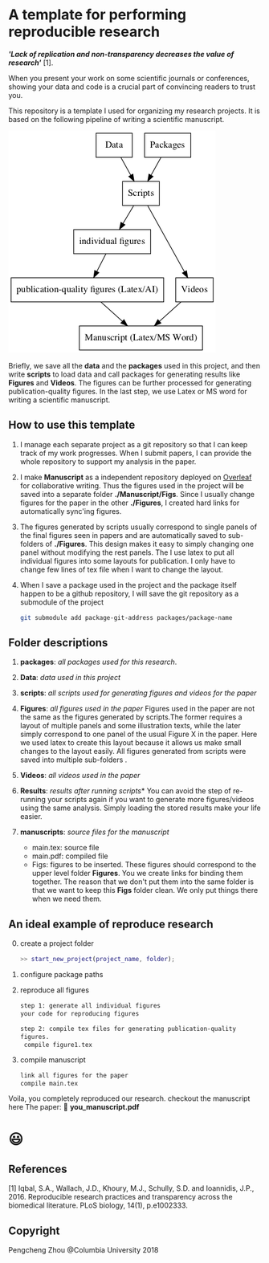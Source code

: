 # A template for performing reproducible research  

***'Lack of replication and non-transparency decreases the value of research'*** [1]. 

When you present your work on some scientific journals or conferences, showing your data and  code is a crucial part of convincing readers to trust you. 

<!-- This repository is my template for performing individual scientific projects. I develop computational tools for processing neuroscience data, thus I hope all users can reproduce my results with the same packages and the same analysis pipeline.  -->
 
This repository is a template I used for organizing my research projects. It is based on the following pipeline of writing a scientific manuscript. 

![pipeline](Figures/flowchart/pipeline.png)

Briefly, we save all the **data** and the **packages** used in this project, and then write **scripts** to load data and call packages for generating results like **Figures** and **Videos**. The figures can be further processed for generating publication-quality figures. In the last step, we use Latex or MS word for writing a scientific manuscript. 

## How to use this template
1. I manage each separate project as a git repository so that I can keep track of my work progresses. When I submit papers, I can provide the whole repository to support my analysis in the paper. 
2. I make **Manuscript** as a independent repository deployed on [Overleaf](https://www.overleaf.com/signup?ref=e1a13b4226a3) for collaborative writing. Thus the figures used in the project will be saved into a separate folder  **./Manuscript/Figs**. Since I usually change figures for the paper in the other **./Figures**, I created hard links for automatically sync'ing figures. 
   
3. The figures generated by scripts usually correspond to  single panels of the final figures seen in papers and are automatically saved to sub-folders of **./Figures**. This design makes it easy to simply changing one panel without modifying the rest panels. The I use latex to put all individual figures into some layouts for publication. I only have to change few lines of tex file when I want to change the layout. 

4. When I save a package used in the project and the package itself happen to be a github repository, I will save the git repository as a submodule of the project 
    ```sh 
    git submodule add package-git-address packages/package-name 
    ```
## Folder descriptions

1. **packages**: *all packages used for this research*.
2. **Data**: *data used in this project*   
3. **scripts**: *all scripts used for generating figures and videos for the paper*
4. **Figures**: *all figures used in the paper*
   Figures used in the paper are not the same as the figures generated by scripts.The former requires a layout of multiple panels and some illustration texts, while the later simply correspond to one panel of the usual Figure X in the paper. Here we used latex to create this layout because it allows us make small changes to the layout easily. All figures generated from scripts were saved into multiple sub-folders . 

5. **Videos**: *all videos used in the paper*
   
6. **Results**: *results after running scripts**
   You can avoid the step of re-running your scripts again if you want to generate more figures/videos using the same analysis. Simply loading the stored results make your life easier. 

7. **manuscripts**: *source files for the manuscript* 
   - main.tex: source file 
   - main.pdf: compiled file 
   - Figs: figures to be inserted. These figures should correspond to the upper level folder **Figures**. You we create links for binding them together. The reason that we don't put them into the same folder is that we want to keep this **Figs** folder clean. We only put things there when we need them. 
  
## An ideal example of reproduce research 
0. create a project folder 
   ```matlab
   >> start_new_project(project_name, folder); 
   ``` 
1. configure package paths
2. reproduce all figures 
   ```
   step 1: generate all individual figures 
   your code for reproducing figures
   ```

   ```
   step 2: compile tex files for generating publication-quality figures.
    compile figure1.tex 
   ```


3. compile manuscript 
   ```
   link all figures for the paper 
   compile main.tex 
   ```
Voila, you completely reproduced our research. checkout the manuscript here 
The paper: 📎 **you_manuscript.pdf**

# :smiley:


## References 
[1] Iqbal, S.A., Wallach, J.D., Khoury, M.J., Schully, S.D. and Ioannidis, J.P., 2016. Reproducible research practices and transparency across the biomedical literature. PLoS biology, 14(1), p.e1002333.

## Copyright
Pengcheng Zhou @Columbia University 
2018 

